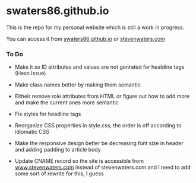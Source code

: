 swaters86.github.io
===================

This is the repo for my personal website which is still a work in progress. 

You can access it from [swaters86.github.io](http://swaters86.github.io/) or [stevenwaters.com](http://stevenwaters.com)

### To Do 


- Make it so ID attributes and values are not genrated for healdine tags (Hexo Issue)

- Make class names better by making them semantic 

- Eitheir remove role attributes from HTML or figure out how to add more and make the current ones more semantic 

- Fix styles for headline tags 

- Reorganize CSS properties in style.css, the order is off according to idiomatic CSS

- Make the responsive design better be decreasing font size in header and adding padding to article body 

- Update CNAME record so the site is accessible from www.stevenwaters.com instead of stevenwaters.com and I need to add some sort of rewrite for this, I guess 
